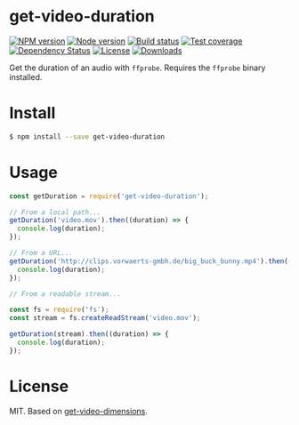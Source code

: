 
# get-video-duration

[![NPM version][npm-image]][npm-url]
[![Node version][node-image]][node-url]
[![Build status][travis-image]][travis-url]
[![Test coverage][coveralls-image]][coveralls-url]
[![Dependency Status][david-image]][david-url]
[![License][license-image]][license-url]
[![Downloads][downloads-image]][downloads-url]

Get the duration of an audio with `ffprobe`.
Requires the `ffprobe` binary installed.

# Install

```bash
$ npm install --save get-video-duration
```

# Usage

```js
const getDuration = require('get-video-duration');

// From a local path...
getDuration('video.mov').then((duration) => {
  console.log(duration);
});

// From a URL...
getDuration('http://clips.vorwaerts-gmbh.de/big_buck_bunny.mp4').then((duration) => {
  console.log(duration);
});

// From a readable stream...

const fs = require('fs');
const stream = fs.createReadStream('video.mov');

getDuration(stream).then((duration) => {
  console.log(duration);
});
```

# License

MIT. Based on [get-video-dimensions](https://github.com/mgmtio/get-video-dimensions).

[npm-image]: https://img.shields.io/npm/v/get-video-duration.svg
[npm-url]: https://npmjs.org/package/get-video-duration
[node-image]: https://img.shields.io/node/v/get-video-duration.svg
[node-url]: https://npmjs.org/package/get-video-duration
[travis-image]: https://img.shields.io/travis/caffco/get-video-duration.svg
[travis-url]: https://travis-ci.org/caffco/get-video-duration
[coveralls-image]: https://img.shields.io/coveralls/caffco/get-video-duration.svg
[coveralls-url]: https://coveralls.io/r/caffco/get-video-duration
[david-image]: http://img.shields.io/david/caffco/get-video-duration.svg
[david-url]: https://david-dm.org/caffco/get-video-duration
[license-image]: http://img.shields.io/npm/l/get-video-duration.svg
[license-url]: LICENSE
[downloads-image]: http://img.shields.io/npm/dm/get-video-duration.svg
[downloads-url]: https://npmjs.org/package/get-video-duration

